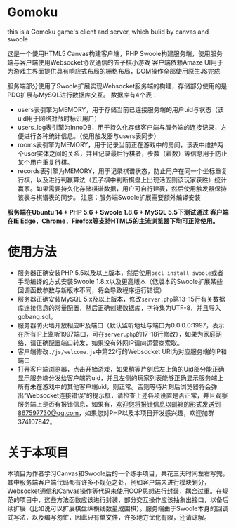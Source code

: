 # Gomoku
this is a Gomoku game's client and server, which bulid by canvas and swoole

这是一个使用HTML5 Canvas构建客户端，PHP Swoole构建服务端，使用服务端与客户端使用Websocket协议通信的五子棋小游戏
客户端依赖Amaze UI用于为游戏主界面提供具有响应式布局的栅格布局，DOM操作全部使用原生JS完成

服务端部分使用了Swoole扩展实现Websocket服务端的构建，存储部分使用的是PDO扩展与MySQL进行数据库交互。
数据库有4个表：
- users表引擎为MEMORY，用于存储当前已连接服务端的用户uid与状态（该uid用于网络对战时标识用户）
- users_log表引擎为InnoDB，用于持久化存储客户端与服务端的连接记录，方便进行各种统计信息。（使用触发器与users表同步）
- rooms表引擎为MEMORY，用于记录当前正在游戏中的房间，该表中维护两个user实体之间的关系，并且记录最后行棋者，步数（着数）等信息用于防止某个用户重复行棋。
- records表引擎为MEMORY，用于记录棋谱状态，防止用户在同一个坐标重复行棋，以及进行判赢算法（五子棋中判断棋盘上出现活五则该玩家获胜）统计赢家。如果需要持久化存储棋谱数据，用户可自行建表，然后使用触发器保持该表与棋谱表的同步。
注意：服务端Swoole扩展需要额外编译安装


**服务端在Ubuntu 14 + PHP 5.6 + Swoole 1.8.6 + MySQL 5.5下测试通过**
**客户端在IE Edge，Chrome，Firefox等支持HTML5的主流浏览器下均可正常使用。**

# 使用方法
- 服务器正确安装PHP 5.5以及以上版本，然后使用`pecl install swoole`或者手动编译的方式安装Swoole 1.8.x以及更高版本（低版本的Swoole扩展某些回调函数参数与新版本不同，将会导致程序运行错误）
- 服务器正确安装MySQL 5.x及以上版本，修改`server.php`第13-15行有关数据库连接信息的常量配置，然后正确创建数据库，字符集为UTF-8，并且导入gobang.sql。
- 服务器防火墙开放相应IP及端口（默认监听地址与端口为0.0.0.0:1997，表示在所有IP上监听1997端口，可在`server.php`的17-18行修改），如果为家庭网络，请正确配置端口转发，如果没有外网IP请向运营商索取。
- 客户端修改`./js/welcome.js`中第22行的Websocket URI为对应服务端的IP和端口
- 打开客户端浏览器，点击开始游戏，如果稍等片刻后左上角的Uid部分能正确显示服务端分发给客户端的uid，并且左侧的玩家列表能够正确显示服务端上所有未在游戏中的其他客户端uid，则正常。否则等待片刻后浏览器将会弹出“Websocket连接错误”的提示框，请检查上述各项设置是否正常，并且观察服务端上是否有报错信息，如果有，欢迎您将报错信息以邮箱的形式发送到867597730@qq.com，如果您对PHP以及本项目开发感兴趣，欢迎加群374107842。

# 关于本项目
本项目为作者学习Canvas和Swoole后的一个练手项目，共花三天时间左右写完。其中服务端客户端代码都有许多不规范之处，例如客户端未进行模块划分，Websocket通信和Canvas操作等代码未使用OOP思想进行封装，耦合过重。在规范的项目中，这些方法函数应该进行封装，部分交互操作应该抽象出接口，以备后续扩展（比如说可以扩展棋盘纵横线数量成围棋）。服务端由于Swoole本身的回调式写法，以及编写匆忙，因此只有单文件，许多地方优化有限，还请谅解。

